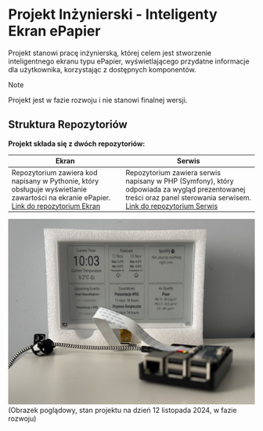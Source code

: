 # Projekt Inżynierski - Inteligenty Ekran ePapier

Projekt stanowi pracę inżynierską, której celem jest stworzenie inteligentnego ekranu typu ePapier, wyświetlającego przydatne informacje dla użytkownika, korzystając z dostępnych komponentów.

> [!NOTE]  
> Projekt jest w fazie rozwoju i nie stanowi finalnej wersji.

## Struktura Repozytoriów

**Projekt składa się z dwóch repozytoriów:**

| Ekran                                                                                                                                                                           | Serwis                                                                                                                                                                                                   |
| ------------------------------------------------------------------------------------------------------------------------------------------------------------------------------- | -------------------------------------------------------------------------------------------------------------------------------------------------------------------------------------------------------- |
| Repozytorium zawiera kod napisany w Pythonie, który obsługuje wyświetlanie zawartości na ekranie ePapier. [Link do repozytorium Ekran](https://github.com/smpol/ePapier-Python) | Repozytorium zawiera serwis napisany w PHP (Symfony), który odpowiada za wygląd prezentowanej treści oraz panel sterowania serwisem. [Link do repozytorium Serwis](https://github.com/smpol/ePapier-PHP) |

![preview](/images/preview.jpeg)
(Obrazek poglądowy, stan projektu na dzień 12 listopada 2024, w fazie rozwoju)
